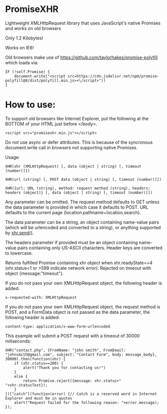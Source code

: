 # PromiseXHR
Lightweight XMLHttpRequest library that uses JavaScript's native Promises and works on old browsers 

Only 1.2 Kilobytes!

Works on IE6!

Old browsers make use of https://github.com/taylorhakes/promise-polyfill which loads via:

    IF (!self.Promise) {
        document.write("<script src=https://cdn.jsdelivr.net/npm/promise-polyfill@8/dist/polyfill.min.js><\/script>"))
    }

<h1>How to use:</h1>

To support old browsers like Internet Explorer, put the following at the BOTTOM of your HTML just before &lt;/body&gt;.

    <script src="promisexhr.min.js"></script>

Do not use async or defer attributes. This is because of the syncronous document.write call in browsers not supporting native Promises.

Usage:

    XHR(xhr (XMLHttpRequest) [, data (object | string) [, timeout (number)]])

    XHR(url (string) [, POST data (object | string) [, timeout (number)]])

    XHR({url: URL (string), method: request method (string), headers: headers (object)} [, data (object | string) [, timeout (number)]])

Any parameter can be omitted. The request method defaults to GET unless the data parameter is provided in which case it defaults to POST. URL defaults to the current page (location.pathname+location.search).

The data parameter can be a string, an object containing name-value pairs (which will be urlencoded and converted to a string), or anything supported by <a href="https://developer.mozilla.org/en-US/docs/Web/API/XMLHttpRequest/send">xhr.send()</a>.

The headers parameter if provided must be an object containing name-value pairs containing only US-ASCII characters. Header keys are converted to lowercase.

Returns fulfilled Promise containing xhr object when xhr.readyState==4 (xhr.status<1 or >599 indicate network error). Rejected on timeout with object {message:"timeout"}.

If you do not pass your own XMLHttpRequest object, the following header is added:

    x-requested-with: XMLHttpRequest
    
If you do not pass your own XMLHttpRequest object, the request method is POST, and a FormData object is not passed as the data parameter, the following header is added:

    content-type: application/x-www-form-urlencoded

This example will submit a POST request with a timeout of 30000 miliseconds:

    XHR("contact.php", {FromName: "john smith", FromEmail: "johnsmith@gmail.com", subject: "Contact Form", body: message_body}, 30000).then(function(xhr) {
        if (xhr.status==200) {
            alert("Thank you for contacting us!")
        }
        else {
            return Promise.reject({message: xhr.status+" "+xhr.statusText});
        }
    })["catch"](function(error) {// Catch is a reserved word in Internet Explorer and must be in quotes
        alert("Request failed for the following reason: "+error.message);
    });
